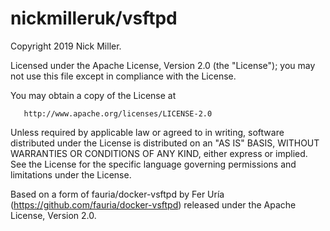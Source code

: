 # nickmilleruk/vsftpd

Copyright 2019 Nick Miller.

Licensed under the Apache License, Version 2.0 (the "License"); you may not use this file except in compliance with the License.

You may obtain a copy of the License at

       http://www.apache.org/licenses/LICENSE-2.0

Unless required by applicable law or agreed to in writing, software distributed under the License is distributed on an "AS IS" BASIS, WITHOUT WARRANTIES OR CONDITIONS OF ANY KIND, either express or implied. See the License for the specific language governing permissions and limitations under the License.

Based on a form of fauria/docker-vsftpd by Fer Uría (https://github.com/fauria/docker-vsftpd) released under the Apache License, Version 2.0.

